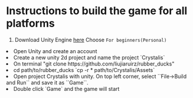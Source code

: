 # Instructions to build the game for all platforms

 1. Download Unity Engine <a href="https://store.unity.com/?_ga=2.255587848.1879503588.1559359244-2090126118.1559359244">here</a>
      Choose `For beginners(Personal)`</li>
   <li>Open Unity and create an account</li>
   <li>Create a new unity 2d project and name the project `Crystalis`</li>
   <li> On terminal
  "git clone https://github.com/liujiaruirz/rubber_ducks"</li>
   <li>cd path/to/rubber_ducks 
   `cp -r * path/to/Crystalis/Assets`</li>
   <li>Open project Crystalis with unity. On top left corner, select ``File->Build and Run`` and save it as ``Game``.</li>
   <li>Double click `Game` and the game will start</li>
</ol>

      


